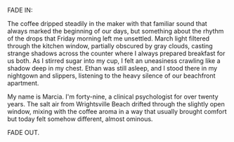 FADE IN:

The coffee dripped steadily in the maker with that familiar sound that always marked the beginning of our days, but something about the rhythm of the drops that Friday morning left me unsettled. March light filtered through the kitchen window, partially obscured by gray clouds, casting strange shadows across the counter where I always prepared breakfast for us both. As I stirred sugar into my cup, I felt an uneasiness crawling like a shadow deep in my chest. Ethan was still asleep, and I stood there in my nightgown and slippers, listening to the heavy silence of our beachfront apartment.

My name is Marcia. I'm forty-nine, a clinical psychologist for over twenty years. The salt air from Wrightsville Beach drifted through the slightly open window, mixing with the coffee aroma in a way that usually brought comfort but today felt somehow different, almost ominous.

FADE OUT.